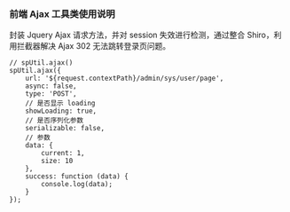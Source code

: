 ### 前端 Ajax 工具类使用说明

封装 Jquery Ajax 请求方法，并对 session 失效进行检测，通过整合 Shiro，利用拦截器解决 Ajax 302 无法跳转登录页问题。

```
// spUtil.ajax()
spUtil.ajax({
    url: '${request.contextPath}/admin/sys/user/page',
    async: false,
    type: 'POST',
    // 是否显示 loading
    showLoading: true,
    // 是否序列化参数
    serializable: false,
    // 参数
    data: {
        current: 1,
        size: 10
    },
    success: function (data) {
        console.log(data);
    }
});
```

